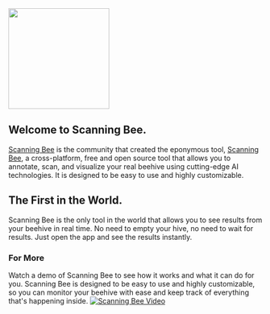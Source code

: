 <img src="https://avatars.githubusercontent.com/u/170896260" width="200" height="200">

## Welcome to Scanning Bee.

[Scanning Bee](https://github.com/Scanning-Bee) is the community that created the eponymous tool, [Scanning Bee](senior.ceng.metu.edu.tr/2024/Scanning-Bee), a cross-platform, free and open source
tool that allows you to annotate, scan, and visualize your real beehive using cutting-edge AI technologies. It is designed to be easy to use and highly
customizable.

## The First in the World.
Scanning Bee is the only tool in the world that allows you to see results from your beehive in real time. No need to empty your hive, no need to wait for results. Just open the app and see the
results instantly.

### For More

Watch a demo of Scanning Bee to see how it works and what it can do for you. Scanning Bee is designed to be easy to use and highly customizable, so you can monitor your beehive with ease and keep
track of everything that's happening inside.
[![Scanning Bee Video](https://img.youtube.com/vi/Kui02z1jJS0/0.jpg)](https://www.youtube.com/watch?v=Kui02z1jJS0)

